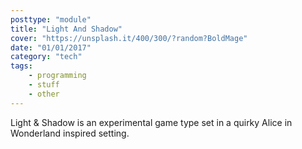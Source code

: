 ```yaml
---
posttype: "module"
title: "Light And Shadow"
cover: "https://unsplash.it/400/300/?random?BoldMage"
date: "01/01/2017"
category: "tech"
tags:
    - programming
    - stuff
    - other
---
```


Light & Shadow is an experimental game type set in a quirky Alice in Wonderland inspired setting.